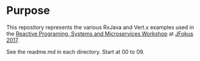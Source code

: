 # Purpose

This repository represents the various RxJava and Vert.x examples used in the [Reactive Programing, Systems and Microservices Workshop](https://www.jfokus.se/jfokus17/preso/Reactive-Programming-Systems-and-Microservices.pdf) at [JFokus 2017](www.jfokus.se).

See the readme.md in each directory.  Start at 00 to 09.  
